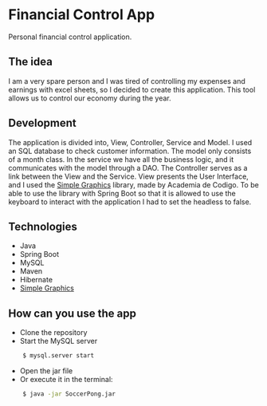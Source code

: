 # Financial Control App
Personal financial control application.

## The idea 
I am a very spare person and I was tired of controlling my expenses and earnings with excel sheets, so I decided to create this application.
This tool allows us to control our economy during the year.

## Development

The application is divided into, View, Controller, Service and Model.
I used an SQL database to check customer information. The model only consists of a month class. 
In the service we have all the business logic, and it communicates with the model through a DAO. 
The Controller serves as a link between the View and the Service. 
View presents the User Interface, and I used the [Simple Graphics](https://github.com/academia-de-codigo/simple-graphics) library, made by Academia de Codigo.
To be able to use the library with Spring Boot so that it is allowed to use the keyboard to interact with the application I had to set the headless to false.

## Technologies

* Java
* Spring Boot
* MySQL
* Maven
* Hibernate
* [Simple Graphics](https://github.com/academia-de-codigo/simple-graphics)

## How can you use the app

- Clone the repository
- Start the MySQL server
```sh
    $ mysql.server start
```
- Open the jar file
- Or execute it in the terminal:
```sh
    $ java -jar SoccerPong.jar
```
